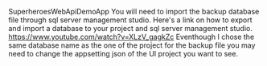 SuperheroesWebApiDemoApp
You will need to import the backup database file through sql server management studio.
Here's a link on how to export and import a database to your project and sql server management studio.
https://www.youtube.com/watch?v=XLzV_gagkZc
Eventhough I chose the same database name as the one of the project for the backup file you may need to change the appsetting json of the UI project you want to see.
